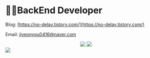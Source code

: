 # 👩‍💻BackEnd Developer

Blog: [https://no-delay.tistory.com/](https://no-delay.tistory.com/)

Email: jiyeonyou0416@naver.com

<div align="center">
  <a href="http://solved.ac/jiyeon416"><img src="http://mazassumnida.wtf/api/v2/generate_badge?boj=jiyeon416"/></a> <a href="http://solved.ac/jiyeon416"><img src="http://mazandi.herokuapp.com/api?handle=jiyeon416&theme=dark"/></a>
</div>

<div>
  <img src="https://oreuda.kr/api/v1/plant/card?nickname=youjiyein"/>
 </div>

